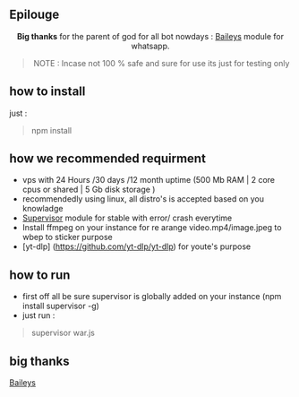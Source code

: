 ## Epilouge

<div align="center">

<b>Big thanks</b> for the parent of god for all bot nowdays : [Baileys](https://github.com/adiwajshing/Baileys) module for whatsapp.

> NOTE : Incase not 100 % safe and sure for use its just for testing only

</div>

## how to install 

just :

> npm install

## how we recommended requirment

- vps with 24 Hours /30 days /12 month uptime (500 Mb RAM | 2 core cpus or shared | 5 Gb disk storage )
- recommendedly using linux, all distro's is accepted based on you knowladge
- [Supervisor](https://www.npmjs.com/package/supervisor) module for stable with error/ crash everytime 
- Install ffmpeg on your instance for re arange video.mp4/image.jpeg to wbep to sticker purpose
- [yt-dlp] (https://github.com/yt-dlp/yt-dlp) for youte's purpose

## how to run 
- first off all be sure supervisor is globally added on your instance (npm install supervisor -g)
- just run : 

> supervisor war.js

## big thanks

[Baileys](https://github.com/adiwajshing/Baileys)
